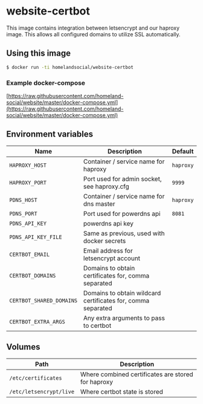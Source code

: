 # website-certbot

This image contains integration between letsencrypt and our haproxy image. This allows all configured domains to utilize SSL automatically.

## Using this image

```bash
$ docker run -ti homelandsocial/website-certbot
```

### Example docker-compose

[https://raw.githubusercontent.com/homeland-social/website/master/docker-compose.yml](https://raw.githubusercontent.com/homeland-social/website/master/docker-compose.yml)

## Environment variables

| Name | Description | Default |
| ------ | ----------- | ------- |
| `HAPROXY_HOST` | Container / service name for haproxy | `haproxy` |
| `HAPROXY_PORT` | Port used for admin socket, see haproxy.cfg | `9999` |
| `PDNS_HOST` | Container / service name for dns master | `haproxy` |
| `PDNS_PORT` | Port used for powerdns api | `8081` |
| `PDNS_API_KEY` | powerdns api key | |
| `PDNS_API_KEY_FILE` | Same as previous, used with docker secrets | |
| `CERTBOT_EMAIL` | Email address for letsencrypt account | |
| `CERTBOT_DOMAINS` | Domains to obtain certificates for, comma separated | |
| `CERTBOT_SHARED_DOMAINS` | Domains to obtain wildcard certificates for, comma separated | |
| `CERTBOT_EXTRA_ARGS` | Any extra arguments to pass to certbot | |

## Volumes

| Path | Description |
| ---- | ----------- |
| `/etc/certificates` | Where combined certificates are stored for haproxy |
| `/etc/letsencrypt/live` | Where certbot state is stored |
